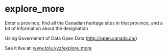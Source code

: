 # explore_more
Enter a province, find all the Canadian heritage sites in that province, and a bit of information about the designation

Using Governemnt of Data Open Data (http://open.canada.ca/)


See it live at:
www.tolu.xyz/explore_more



